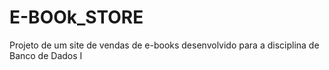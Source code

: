 # E-BOOk_STORE
Projeto de um site de vendas de e-books desenvolvido para a disciplina de Banco de Dados I

